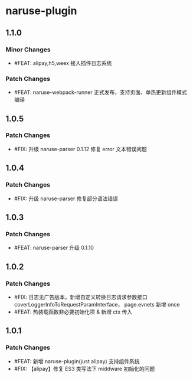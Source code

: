 # naruse-plugin

## 1.1.0

### Minor Changes

- #FEAT: alipay,h5,weex 接入插件日志系统

### Patch Changes

- #FEAT: naruse-webpack-runner 正式发布，支持页面、单热更新组件模式编译

## 1.0.5

### Patch Changes

- #FIX: 升级 naruse-parser 0.1.12 修复 error 文本错误问题

## 1.0.4

### Patch Changes

- #FIX: 升级 naruse-parser 修复部分语法错误

## 1.0.3

### Patch Changes

- #FEAT: naruse-parser 升级 0.1.10

## 1.0.2

### Patch Changes

- #FIX: 日志无广告版本，新增自定义转换日志请求参数接口 coverLoggerInfoToRequestParamInterface， page.evnets 新增 once
- #FEAT: 热装载函数非必要初始化项 & 新增 ctx 传入

## 1.0.1

### Patch Changes

- #FEAT: 新增 naruse-plugin(just alipay) 支持组件系统
- #FIX: 【alipay】修复 ES3 类写法下 middware 初始化的问题
